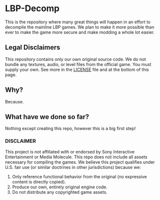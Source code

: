 # LBP-Decomp
This is the repository where many great things will happen in an effort to decompile the mainline LBP games. We plan to make it more possible than ever to make the game more secure and make modding a whole lot easier.
## Legal Disclaimers
This repository contains only our own original source code. We do not bundle any textures, audio, or level files from the official game. You must supply your own. See more in the [LICENSE](https://github.com/LBPDecomp/LBP-Decomp/blob/main/LICENSE) file and at the bottom of this page.
## Why?
Because.
## What have we done so far?
Nothing except creating this repo, however this is a big first step!

 ### DISCLAIMER
This project is not affiliated with or endorsed by Sony Interactive Entertainment or Media Molecule. This repo does not include all assets necessary for compiling the games. We believe this project qualifies under U.S. fair use (or similar doctrines in other jurisdictions) because we:
1. Only reference functional behavior from the original (no expressive content is directly copied).
2. Produce our own, entirely original engine code.
3. Do not distribute any copyrighted game assets.
